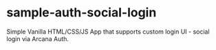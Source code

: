 # sample-auth-social-login
Simple Vanilla HTML/CSS/JS App that supports custom login UI - social login via Arcana Auth.

